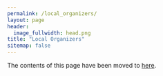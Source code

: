 ```yaml
---
permalink: /local_organizers/
layout: page
header:
  image_fullwidth: head.png
title: "Local Organizers"
sitemap: false
---
```


The contents of this page have been moved to <a href="/countries/">here</a>.